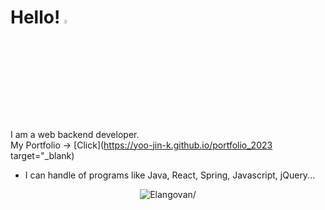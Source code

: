 # Hello! <img src="https://user-images.githubusercontent.com/69137860/99356371-62825180-28ed-11eb-902e-159ca9cb872c.gif" width="8%" height="4%" alt="hello"></img>

I am a web backend developer.<br/>
My Portfolio -> [Click](https://yoo-jin-k.github.io/portfolio_2023 target="_blank)
* I can handle of programs like Java, React, Spring, Javascript, jQuery...

<p align="center">
	<img src=https://github-readme-stats.vercel.app/api?username=yoo-jin-k&show_icons=true alt=Elangovan/>
</p>

